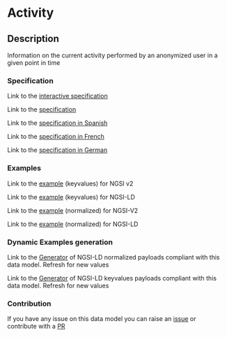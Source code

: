 # Activity

## Description 

Information on the current activity performed by an anonymized user in a given point in time
### Specification

Link to the [interactive specification](https://swagger.lab.fiware.org/?url=https://smart-data-models.github.io/dataModel.User/Activity/swagger.yaml)

Link to the [specification](https://smart-data-models.github.io/dataModel.User/Activity/doc/spec.md)

Link to the [specification in Spanish](https://smart-data-models.github.io/dataModel.User/Activity/doc/spec_ES.md)

Link to the [specification in French](https://smart-data-models.github.io/dataModel.User/Activity/doc/spec_FR.md)

Link to the [specification in German](https://smart-data-models.github.io/dataModel.User/Activity/doc/spec_DE.md)
### Examples

Link to the [example](https://smart-data-models.github.io/dataModel.User/Activity/examples/example.json) (keyvalues) for NGSI v2

Link to the [example](https://smart-data-models.github.io/dataModel.User/Activity/examples/example.jsonld) (keyvalues) for NGSI-LD

Link to the [example](https://smart-data-models.github.io/dataModel.User/Activity/examples/example-normalized.json) (normalized) for NGSI-V2

Link to the [example](https://smart-data-models.github.io/dataModel.User/Activity/examples/example-normalized.jsonld) (normalized) for NGSI-LD
### Dynamic Examples generation

Link to the [Generator](https://smartdatamodels.org/extra/ngsi-ld_generator_v0.92.php?schemaUrl=https://raw.githubusercontent.com/smart-data-models/dataModel.User/master/Activity/schema.json&email=info@smartdatamodels.org) of NGSI-LD normalized payloads compliant with this data model. Refresh for new values

Link to the [Generator](https://smartdatamodels.org/extra/ngsi-ld_generator_keyvalues_v0.92.php?schemaUrl=https://raw.githubusercontent.com/smart-data-models/dataModel.User/master/Activity/schema.json&email=info@smartdatamodels.org) of NGSI-LD keyvalues payloads compliant with this data model. Refresh for new values
### Contribution

 If you have any issue on this data model you can raise an [issue](https://github.com/smart-data-models/dataModel.User/issues)  or contribute with a [PR](https://github.com/smart-data-models/dataModel.User/pulls)
